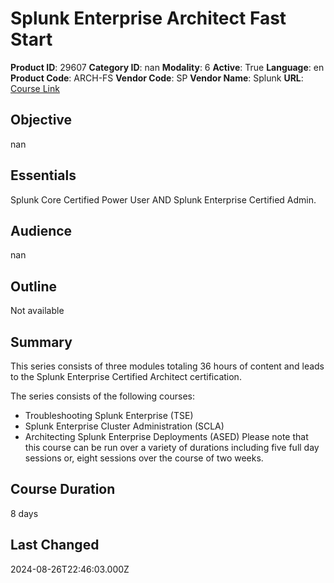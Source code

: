 # Splunk Enterprise Architect Fast Start

**Product ID**: 29607
**Category ID**: nan
**Modality**: 6
**Active**: True
**Language**: en
**Product Code**: ARCH-FS
**Vendor Code**: SP
**Vendor Name**: Splunk
**URL**: [Course Link](https://www.fastlaneus.com/course/splunk-arch-fs)

## Objective
nan

## Essentials
Splunk Core Certified Power User AND Splunk Enterprise Certified Admin.

## Audience
nan

## Outline
Not available

## Summary
This series consists of three modules totaling 36 hours of content and leads to the Splunk Enterprise Certified Architect certification.

The series consists of the following courses:


- Troubleshooting Splunk Enterprise (TSE)
- Splunk Enterprise Cluster Administration (SCLA)
- Architecting Splunk Enterprise Deployments (ASED)
Please note that this course can be run over a variety of durations including five full day sessions or, eight sessions over the course of two weeks.

## Course Duration
8 days

## Last Changed
2024-08-26T22:46:03.000Z
